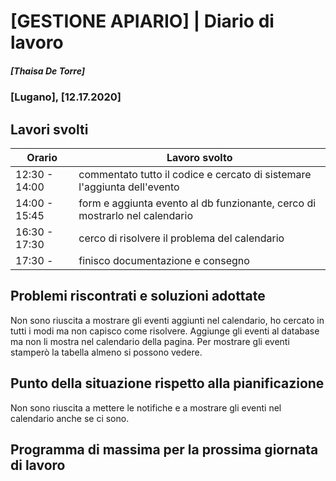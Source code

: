 

# [GESTIONE APIARIO] | Diario di lavoro
##### [Thaisa De Torre]
### [Lugano], [12.17.2020]

## Lavori svolti


|Orario        |Lavoro svolto                 |
|--------------|------------------------------|
|12:30 - 14:00 | commentato tutto il codice e cercato di sistemare l'aggiunta dell'evento |
|14:00 - 15:45 | form e aggiunta evento al db funzionante, cerco di mostrarlo nel calendario  |
|16:30 - 17:30 | cerco di risolvere il problema del calendario |
| 17:30 - | finisco documentazione e consegno |

##  Problemi riscontrati e soluzioni adottate
Non sono riuscita a mostrare gli eventi aggiunti nel calendario, ho cercato in tutti i modi ma non capisco come risolvere.
Aggiunge gli eventi al database ma non li mostra nel calendario della pagina.
Per mostrare gli eventi stamperò la tabella almeno si possono vedere.

##  Punto della situazione rispetto alla pianificazione
Non sono riuscita a mettere le notifiche e a mostrare gli eventi nel calendario anche se ci sono.


## Programma di massima per la prossima giornata di lavoro
